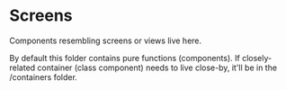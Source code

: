 # Screens
Components resembling screens or views live here.

By default this folder contains pure functions (components). If closely-related container (class component) needs to live close-by, it'll be in the /containers folder.
